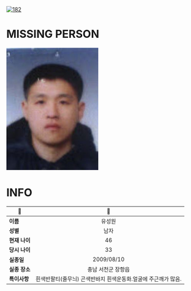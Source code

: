 [![182](https://img.shields.io/badge/%EC%8B%A4%EC%A2%85%EC%8B%A0%EA%B3%A0%EB%8A%94%20%EA%B5%AD%EB%B2%88%EC%97%86%EC%9D%B4-182-blue)](http://safe182.go.kr/index.do)

# MISSING PERSON

<img src="./missing_person.jpg">

# INFO

|🔑|💎|
|--|:--:|
|**이름**|유성원|
|**성별**|남자|
|**현재 나이**|46|
|**당시 나이**|33|
|**실종일**|2009/08/10|
|**실종 장소**|충남 서천군 장항읍 |
|**특이사항**|흰색반팔티(줄무늬) 곤색반바지 흰색운동화.얼굴에 주근깨가 많음.|
